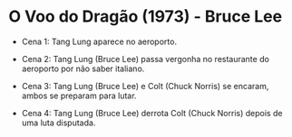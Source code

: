 # O Voo do Dragão (1973) - Bruce Lee

- Cena 1: Tang Lung aparece no aeroporto.

- Cena 2: Tang Lung (Bruce Lee) passa vergonha no restaurante do aeroporto por não saber italiano.

- Cena 3: Tang Lung (Bruce Lee) e Colt (Chuck Norris) se encaram, ambos se preparam para lutar.

- Cena 4: Tang Lung (Bruce Lee) derrota Colt (Chuck Norris) depois de uma luta disputada.